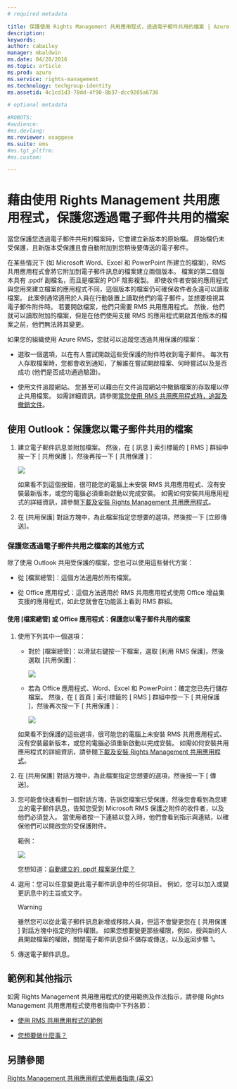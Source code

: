 ```yaml
---
# required metadata

title: 保護使用 Rights Management 共用應用程式，透過電子郵件共用的檔案 | Azure RMS
description:
keywords:
author: cabailey
manager: mbaldwin
ms.date: 04/28/2016
ms.topic: article
ms.prod: azure
ms.service: rights-management
ms.technology: techgroup-identity
ms.assetid: 4c1cd1d3-78dd-4f90-8b37-dcc9205a6736

# optional metadata

#ROBOTS:
#audience:
#ms.devlang:
ms.reviewer: esaggese
ms.suite: ems
#ms.tgt_pltfrm:
#ms.custom:

---
```


# 藉由使用 Rights Management 共用應用程式，保護您透過電子郵件共用的檔案
當您保護您透過電子郵件共用的檔案時，它會建立新版本的原始檔。 原始檔仍未受保護，且新版本受保護且會自動附加到您稍後要傳送的電子郵件。

在某些情況下 (如 Microsoft Word、Excel 和 PowerPoint 所建立的檔案)，RMS 共用應用程式會將它附加到電子郵件訊息的檔案建立兩個版本。 檔案的第二個版本具有 .ppdf 副檔名，而且是檔案的 PDF 陰影複製。 即使收件者安裝的應用程式與您用來建立檔案的應用程式不同，這個版本的檔案仍可確保收件者永遠可以讀取檔案。 此案例通常適用於人員在行動裝置上讀取他們的電子郵件，並想要檢視其電子郵件附件時。 若要開啟檔案，他們只需要 RMS 共用應用程式。 然後，他們就可以讀取附加的檔案，但是在他們使用支援 RMS 的應用程式開啟其他版本的檔案之前，他們無法將其變更。

如果您的組織使用 Azure RMS，您就可以追蹤您透過共用保護的檔案：

-   選取一個選項，以在有人嘗試開啟這些受保護的附件時收到電子郵件。 每次有人存取檔案時，您都會收到通知，了解誰在嘗試開啟檔案、何時嘗試以及是否成功 (他們是否成功通過驗證)。

-   使用文件追蹤網站。 您甚至可以藉由在文件追蹤網站中撤銷檔案的存取權以停止共用檔案。 如需詳細資訊，請參閱[當您使用 RMS 共用應用程式時，追蹤及撤銷文件](sharing-app-track-revoke.md)。

## 使用 Outlook：保護您以電子郵件共用的檔案

1.  建立電子郵件訊息並附加檔案。 然後，在 [ 訊息 ] 索引標籤的 [ RMS ] 群組中按一下 [ 共用保護 ]，然後再按一下 [ 共用保護 ]：

    ![](../media/ADRMS_MSRMSApp_SP_OutlookToolbar.png)

    如果看不到這個按鈕，很可能您的電腦上未安裝 RMS 共用應用程式、沒有安裝最新版本，或您的電腦必須重新啟動以完成安裝。 如需如何安裝共用應用程式的詳細資訊，請參閱[下載及安裝 Rights Management 共用應用程式](install-sharing-app.md)。

2.  在 [共用保護][](sharing-app-dialog-box.md) 對話方塊中，為此檔案指定您想要的選項，然後按一下 [立即傳送]。

### 保護您透過電子郵件共用之檔案的其他方式
除了使用 Outlook 共用受保護的檔案，您也可以使用這些替代方案：

-   從 [檔案總管]：這個方法適用於所有檔案。

-   從 Office 應用程式：這個方法適用於 RMS 共用應用程式使用 Office 增益集支援的應用程式，如此您就會在功能區上看到 RMS 群組。

#### 使用 [檔案總管] 或 Office 應用程式：保護您以電子郵件共用的檔案

1.  使用下列其中一個選項：

    -   對於 [檔案總管]：以滑鼠右鍵按一下檔案，選取 [利用 RMS 保護]，然後選取 [共用保護]：

        ![](../media/ADRMS_MSRMSApp_ShareProtectedMenu.png)

    -   若為 Office 應用程式、Word、Excel 和 PowerPoint：確定您已先行儲存檔案。 然後，在 [ 首頁 ] 索引標籤的 [ RMS ] 群組中按一下 [ 共用保護 ]，然後再次按一下 [ 共用保護 ]：

        ![](../media/ADRMS_MSRMSApp_SP_OfficeToolbar.png)

    如果看不到保護的這些選項，很可能您的電腦上未安裝 RMS 共用應用程式、沒有安裝最新版本，或您的電腦必須重新啟動以完成安裝。 如需如何安裝共用應用程式的詳細資訊，請參閱[下載及安裝 Rights Management 共用應用程式](install-sharing-app.md)。

2.  在 [共用保護][](sharing-app-dialog-box.md) 對話方塊中，為此檔案指定您想要的選項，然後按一下 [ 傳送]。

3.  您可能會快速看到一個對話方塊，告訴您檔案已受保護，然後您會看到為您建立的電子郵件訊息，告知您受到 Microsoft RMS 保護之附件的收件者，以及他們必須登入。 當使用者按一下連結以登入時，他們會看到指示與連結，以確保他們可以開啟您的受保護附件。

    範例：

    ![](../media/ADRMS_MSRMSApp_EmailMessage.PNG)

    您想知道：[自動建立的 .ppdf 檔案是什麼？](sharing-app-dialog-box.md#what-s-the-ppdf-file-that-s-automatically-created-)

4.  選用：您可以任意變更此電子郵件訊息中的任何項目。 例如，您可以加入或變更訊息中的主旨或文字。

    > [!WARNING]
    > 雖然您可以從此電子郵件訊息新增或移除人員，但這不會變更您在 [ 共用保護 ] 對話方塊中指定的附件權限。 如果您想要變更那些權限，例如，授與新的人員開啟檔案的權限，關閉電子郵件訊息但不儲存或傳送，以及返回步驟 1。

5.  傳送電子郵件訊息。

## 範例和其他指示
如需 Rights Management 共用應用程式的使用範例及作法指示，請參閱 Rights Management 共用應用程式使用者指南中下列各節：

-   [使用 RMS 共用應用程式的範例](sharing-app-user-guide.md#examples-for-using-the-rms-sharing-application)

-   [您想要做什麼事？](sharing-app-user-guide.md##what-do-you-want-to-do-)

## 另請參閱
[Rights Management 共用應用程式使用者指南 (英文)](sharing-app-user-guide.md)



<!--HONumber=Apr16_HO3-->


